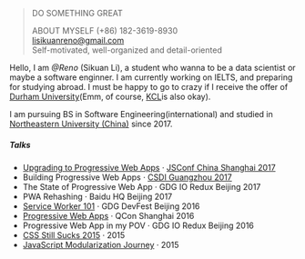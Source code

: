 

> DO SOMETHING GREAT  
> 
> ABOUT MYSELF
> (+86) 182-3619-8930  
> lisikuanreno@gmail.com  
> Self-motivated, well-organized and detail-oriented  



Hello, I am *@Reno* (Sikuan Li), a student who wanna to be a data scientist or maybe a  software enginner. I am currently working on IELTS, and preparing for studying abroad. I must be happy to go to crazy if I receive the offer of [Durham University](https://en.wikipedia.org/wiki/Durham_University)(Emm, of course, [KCL](https://en.wikipedia.org/wiki/King%27s_College_London)is also okay).

I am pursuing BS in Software Engineering(international) and studied in [Northeastern University (China)](https://en.wikipedia.org/wiki/Northeastern_University_(China)) since 2017.

##### Talks

- [Upgrading to Progressive Web Apps][9] · [JSConf China Shanghai 2017](http://2017.jsconf.cn/)
- Building Progressive Web Apps · [CSDI Guangzhou 2017](http://www.csdisummit.com/)
- The State of Progressive Web App · GDG IO Redux Beijing 2017
- PWA Rehashing · Baidu HQ Beijing 2017
- [Service Worker 101][5] · GDG DevFest Beijing 2016
- [Progressive Web Apps][4] · QCon Shanghai 2016
- Progressive Web App in my POV · GDG IO Redux Beijing 2016
- [CSS Still Sucks 2015][2] · 2015
- [JavaScript Modularization Journey][1] · 2015



[1]: //huangxuan.me/2015/07/09/js-module-7day/
[2]: //huangxuan.me/2015/12/28/css-sucks-2015/
[3]: //huangxuan.me/2016/06/05/pwa-in-my-pov/
[4]: //huangxuan.me/2016/10/20/pwa-qcon2016/
[5]: //huangxuan.me/2016/11/20/sw-101-gdgdf/
[6]: https://yanshuo.io/assets/player/?deck=58ac8598b123db0067292f92 "PWA Rehashing"
[7]: https://yanshuo.io/assets/player/?deck=593ad6fbfe88c2006a0a0d6d "The State of PWA"
[8]: https://yanshuo.io/assets/player/?deck=594d673d570c357d0698a950 "Building PWA"
[9]: //huangxuan.me/jsconfcn2017/


